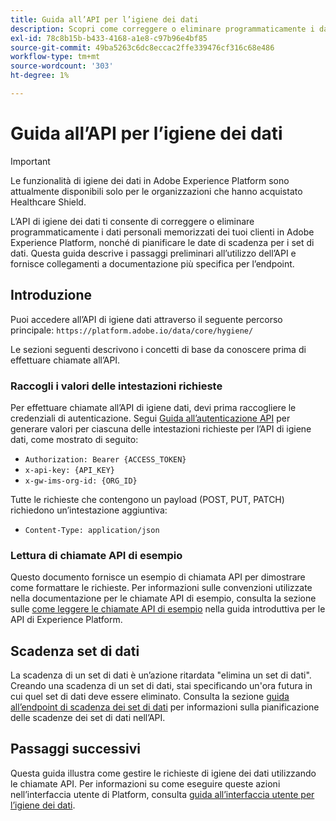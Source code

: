 ```yaml
---
title: Guida all’API per l’igiene dei dati
description: Scopri come correggere o eliminare programmaticamente i dati personali memorizzati dai tuoi clienti in Adobe Experience Platform.
exl-id: 78c8b15b-b433-4168-a1e8-c97b96e4bf85
source-git-commit: 49ba5263c6dc8eccac2ffe339476cf316c68e486
workflow-type: tm+mt
source-wordcount: '303'
ht-degree: 1%

---
```


# Guida all’API per l’igiene dei dati

>[!IMPORTANT]
>
>Le funzionalità di igiene dei dati in Adobe Experience Platform sono attualmente disponibili solo per le organizzazioni che hanno acquistato Healthcare Shield.

L’API di igiene dei dati ti consente di correggere o eliminare programmaticamente i dati personali memorizzati dei tuoi clienti in Adobe Experience Platform, nonché di pianificare le date di scadenza per i set di dati. Questa guida descrive i passaggi preliminari all’utilizzo dell’API e fornisce collegamenti a documentazione più specifica per l’endpoint.

## Introduzione

Puoi accedere all’API di igiene dati attraverso il seguente percorso principale: `https://platform.adobe.io/data/core/hygiene/`

Le sezioni seguenti descrivono i concetti di base da conoscere prima di effettuare chiamate all’API.

### Raccogli i valori delle intestazioni richieste

Per effettuare chiamate all’API di igiene dati, devi prima raccogliere le credenziali di autenticazione. Segui [Guida all’autenticazione API](../../landing/api-authentication.md) per generare valori per ciascuna delle intestazioni richieste per l’API di igiene dati, come mostrato di seguito:

* `Authorization: Bearer {ACCESS_TOKEN}`
* `x-api-key: {API_KEY}`
* `x-gw-ims-org-id: {ORG_ID}`

Tutte le richieste che contengono un payload (POST, PUT, PATCH) richiedono un’intestazione aggiuntiva:

* `Content-Type: application/json`

### Lettura di chiamate API di esempio

Questo documento fornisce un esempio di chiamata API per dimostrare come formattare le richieste. Per informazioni sulle convenzioni utilizzate nella documentazione per le chiamate API di esempio, consulta la sezione sulle [come leggere le chiamate API di esempio](../../landing/api-guide.md#sample-api) nella guida introduttiva per le API di Experience Platform.

<!-- ## Work orders

A work order is a representation of a data hygiene task that deletes consumer identities from a specific dataset or all datasets. See the [work order endpoint guide](./workorder.md) for details on working with work orders in the API. -->

## Scadenza set di dati

La scadenza di un set di dati è un’azione ritardata &quot;elimina un set di dati&quot;. Creando una scadenza di un set di dati, stai specificando un&#39;ora futura in cui quel set di dati deve essere eliminato. Consulta la sezione [guida all’endpoint di scadenza dei set di dati](./dataset-expiration.md) per informazioni sulla pianificazione delle scadenze dei set di dati nell’API.

## Passaggi successivi

Questa guida illustra come gestire le richieste di igiene dei dati utilizzando le chiamate API. Per informazioni su come eseguire queste azioni nell’interfaccia utente di Platform, consulta [guida all’interfaccia utente per l’igiene dei dati](../ui/overview.md).
